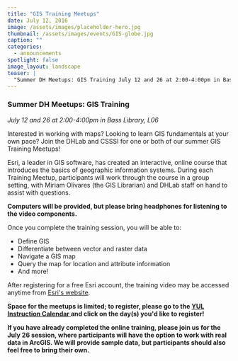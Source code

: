 ```yaml
---
title: "GIS Training Meetups"
date: July 12, 2016
image: /assets/images/placeholder-hero.jpg
thumbnail: /assets/images/events/GIS-globe.jpg
caption: ""
categories: 
  - announcements
spotlight: false 
image_layout: landscape
teaser: |
  "Summer DH Meetups: GIS Training July 12 and 26 at 2:00-4:00pm in Bass Library, L06 Interested in working with maps? Looking to learn GIS fundamentals at your own pace? Join the DHLab and CSSSI for..."
---
```



<h3>Summer DH Meetups: GIS Training</h3>
<em>July 12 and 26 at 2:00-4:00pm in Bass Library, L06</em>
   
Interested in working with maps? Looking to learn GIS fundamentals at your own pace? Join the DHLab and CSSSI for one or both of our summer GIS Training Meetups!

Esri, a leader in GIS software, has created an interactive, online course that introduces the basics of geographic information systems. During each Training Meetup, participants will work through the course in a group setting, with Miriam Olivares (the GIS Librarian) and DHLab staff on hand to assist with questions.

<strong>Computers will be provided, but please bring headphones for listening to the video components.</strong>
   
Once you complete the training session, you will be able to:

<ul>
  <li>
   Define GIS
  </li>
  <li>
   Differentiate between vector and raster data
  </li>
  <li>
   Navigate a GIS map
  </li>
  <li>
   Query the map for location and attribute information
  </li>
  <li>
   And more!
  </li>
</ul>
   
After registering for a free Esri account, the training video may be accessed anytime from <a href="http://training.esri.com/gateway/index.cfm?fa=catalog.webcoursedetail&amp;courseid=2500" target="_blank"> Esri's website</a>.
   
<strong>Space for the meetups is limited; to register, please go to the
  <a href="http://csssi.yale.edu/instruction/workshop-and-instruction-calendar" target="_blank">
    YUL Instruction Calendar
  </a>
  and click on the day(s) you'd like to register!
</strong>

**If you have already completed the online training, please join us for the July 26 session, where participants will have the option to work with real data in ArcGIS. We will provide sample data, but participants should also feel free to bring their own.**
